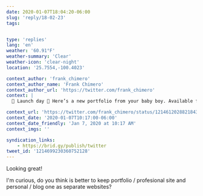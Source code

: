 ```yaml
---
date: 2020-01-07T18:04:20-06:00
slug: 'reply/18-02-23'
tags:


type: 'replies'
lang: 'en'
weather: '60.91°F'
weather-summary: 'Clear'
weather-icon: 'clear-night'
location: '25.7554,-100.4023'

context_author: 'frank_chimero'
context_author_name: 'Frank Chimero'
context_author_url: 'https://twitter.com/frank_chimero'
context: |
  🎉 Launch day 🎉 Here’s a new portfolio from your baby boy. Available for hire beginning at the end of the month. <a href="https://studiofrank.co">https://studiofrank.co</a>

context_url: 'https://twitter.com/frank_chimero/status/1214612028821843968?s=12'
context_date: '2020-01-07T10:17:00-06:00'
context_date_friendly: 'Jan 7, 2020 at 10:17 AM'
context_imgs: ''

syndication_links:
    - https://brid.gy/publish/twitter
tweet_id: '1214699230360752128'
---
```

Looking great! 

I'm curious, do you think is better to keep portfolio / profesional site and personal / blog one as separate websites?